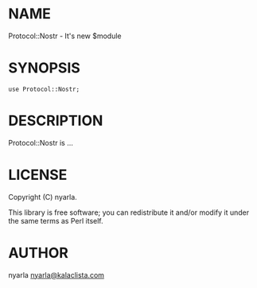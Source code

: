 
# NAME

Protocol::Nostr - It's new $module

# SYNOPSIS

    use Protocol::Nostr;

# DESCRIPTION

Protocol::Nostr is ...

# LICENSE

Copyright (C) nyarla.

This library is free software; you can redistribute it and/or modify
it under the same terms as Perl itself.

# AUTHOR

nyarla <nyarla@kalaclista.com>
